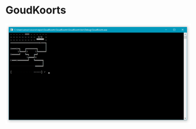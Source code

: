 # GoudKoorts

![alt text](https://raw.githubusercontent.com/SimonMTS/GoudKoorts/master/example.png?token=AD7AJFXLZZIQITXFOJ47AHC5Y47NK)

